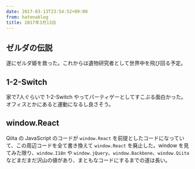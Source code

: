 ```yaml
---
date: 2017-03-13T23:54:52+09:00
from: hatenablog
title: 2017年3月13日
---
```

## ゼルダの伝説

遂にゼルダ姫を救った。これからは遺物研究者として世界中を飛び回る予定。

## 1-2-Switch

家で7人ぐらいで 1-2-Switch やってパーティゲーとしてすこぶる面白かった。オフィスとかにあると運動になるし良さそう。

## window.React

Qiita の JavaScript のコードが `window.React` を前提としたコードになっていて、この周辺コードを全て書き換えて `window.React` を廃止した。window を見てみた限り、`window.I18n` や `window.jQuery`、`window.Backbone`、`window.Qiita` などまだまだ沢山の値があり、まともなコードにするまでの道は長い。

